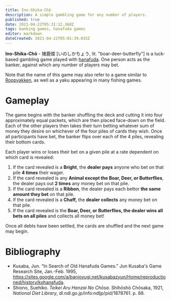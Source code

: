 ```yaml
---
title: Ino-Shika-Chō
description: A simple gambling game for any number of players.
published: true
date: 2021-04-22T05:31:12.368Z
tags: banking games, hanafuda games
editor: markdown
dateCreated: 2021-04-22T05:01:39.015Z
---
```


**Ino-Shika-Chō** - 猪鹿蝶 [いのしかちょう, lit. "boar-deer-butterfly"] is a luck-based gambling game played with [hanafuda](/en/hanafuda). One person acts as the banker, against which any number of players may bet.

Note that the name of this game may also refer to a game similar to [Roppyakken](/en/hanafuda/games/roppyakken), as well as a yaku appearing in many fishing games.
# Gameplay
The game begins with the banker shuffling the deck and cutting it into four approximately equal packets, which are then placed face-down on the field. Each of the other players then takes their turn betting whatever sum of money they desire on whichever of the four piles of cards they wish. Once all participants have bet, the banker flips over each of the 4 piles, revealing their bottom cards.

Each player wins or loses their bet on a given pile at a rate dependent on which card is revealed:
1. If the card revealed is a **Bright**, the **dealer pays** anyone who bet on that pile **4 times** their wager.
2. If the card revealed is any **Animal except the Boar, Deer, or Butterflies**, the dealer pays out **2 times** any money bet on that pile.
3. If the card revealed is a **Ribbon**, the dealer pays each bettor **the same amount they bet** on that pile.
4. If the card revealed is a **Chaff,** the **dealer collects** any money bet on that pile.
5. If the card revealed is the **Boar, Deer, or Butterflies, the dealer wins all bets on all piles** and collects all money bet!

Once all debts have been settled, the cards are shuffled and the next game may begin.
# Bibliography
- Kusaba, Jun. “In Search of Old Hanafuda Games.” Jun Kusaba's Game Research Site, Jan.-Feb. 1995, https://sites.google.com/a/banjoyugi.net/kusabazyun/Home/reproductioned/history/kohanafuda.
- Shiono, Suehiko. *Teikei Aru Hanzai No Chōsa.* Shihōshō Chōsaka, 1921, *National Diet Library*, dl.ndl.go.jp/info:ndljp/pid/1878761. p. 88.